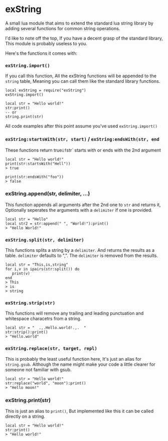 # exString
A small lua module that aims to extend the standard lua string library by adding several functions for common string operations.

I'd like to note off the top, If you have a decent grasp of the standard library, This module is probably useless to you.

Here's the functions it comes with:
### `exString.import()`
If you call this function, All the exString functions will be appended to the `string` table, Meaning you can call them like the standard library functions.
```
local exString = require("exString")
exString.import()

local str = "Hello world!"
str:print()
-- or
string.print(str)
```
All code examples after this point assume you've used `exString.import()`

### `exString:startsWith(str, start)` / `exString:endsWith(str, end`
These functions return true` if `str` starts with or ends with the 2nd argument
```
local str = "Hello world!"
print(str:startsWith("Hell"))
> true

print(str:endsWith("foo"))
> false
```

### exString.append(str, delimiter, ...)
This function appends all arguments after the 2nd one to `str` and returns it,
Optionally seperates the arguments with a `delimiter` if one is provided.
```
local str = "Hello"
local str2 = str:append(" ", "World!"):print()
> "Hello World!"
```

### `exString.split(str, delimiter)`
This functions splits a string by a `delimiter`. And returns the results as a table. `delimiter` defaults to ",". The `delimiter` is removed from the results.
```
local str = "This,is,string"
for i,v in ipairs(str:split()) do
   print(v)
end
> This
> is
> string
```

### `exString.strip(str)`
This functions will remove any trailing and leading punctuation and whitespace characetrs from a string.
```
local str = "  .,.Hello.world!.,.  "
str:strip():print()
> "Hello.world"
```

### `exString.replace(str, target, repl)`
This is probably the least useful function here, It's just an alias for `string.gsub`. Although the name might make your code a little clearer for someone not familiar with gsub.
```
local str = "Hello world!"
str:replace("world", "moon"):print()
> "Hello moon!"
```

### exString.print(str)
This is just an alias to `print()`, But implemented like this it can be called directly on a string.
```
local str = "Hello world!"
str:print()
> "Hello world!"
```


